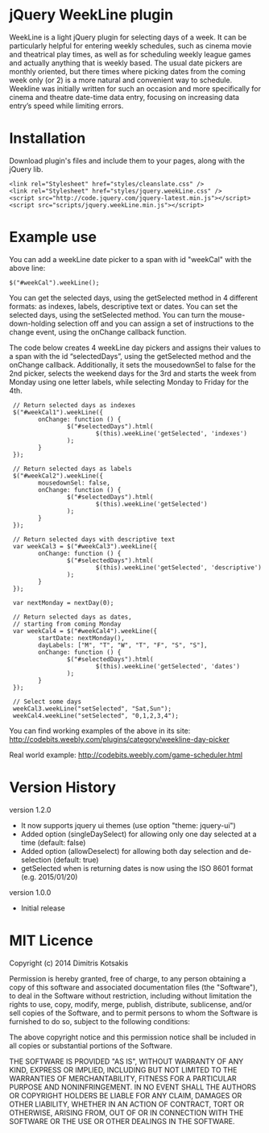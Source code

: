 # jQuery WeekLine plugin

WeekLine is a light jQuery plugin for selecting days of a week. It can be particularly helpful for entering weekly schedules, such as cinema movie and theatrical play times, as well as for scheduling weekly league games and actually anything that is weekly based. The usual date pickers are monthly oriented, but there times where picking dates from the coming week only (or 2) is a more natural and convenient way to schedule. Weekline was initially written for such an occasion and more specifically for cinema and theatre date-time data entry, focusing on increasing data entry’s speed while limiting errors.

# Installation

Download plugin's files and include them to your pages, along with the jQuery lib.

    <link rel="Stylesheet" href="styles/cleanslate.css" />
    <link rel="Stylesheet" href="styles/jquery.weekLine.css" />
    <script src="http://code.jquery.com/jquery-latest.min.js"></script>
    <script src="scripts/jquery.weekLine.min.js"></script>

# Example use

You can add a weekLine date picker to a span with id "weekCal" with the above line:

    $("#weekCal").weekLine();

You can get the selected days, using the getSelected method in 4 different formats: as indexes, labels, descriptive text or dates. You can set the selected days, using the setSelected method. You can turn the mouse-down-holding selection off and you can assign a set of instructions to the change event, using the onChange callback function.

The code below creates 4 weekLine day pickers and assigns their values to a span with the id “selectedDays”, using the getSelected method and the onChange callback. Additionally, it sets the mousedownSel to false for the 2nd picker, selects the weekend days for the 3rd and starts the week from Monday using one letter labels, while selecting Monday to Friday for the 4th.

     // Return selected days as indexes
     $("#weekCal1").weekLine({
            onChange: function () {
                    $("#selectedDays").html(
                            $(this).weekLine('getSelected', 'indexes')
                    );
            }
     });
    
     // Return selected days as labels
     $("#weekCal2").weekLine({
            mousedownSel: false,
            onChange: function () {
                    $("#selectedDays").html(
                            $(this).weekLine('getSelected')
                    );
            }
     });
    
     // Return selected days with descriptive text
     var weekCal3 = $("#weekCal3").weekLine({
            onChange: function () {
                    $("#selectedDays").html(
                            $(this).weekLine('getSelected', 'descriptive')
                    );
            }
     });
    
     var nextMonday = nextDay(0);
    
     // Return selected days as dates,
     // starting from coming Monday
     var weekCal4 = $("#weekCal4").weekLine({
            startDate: nextMonday(),
            dayLabels: ["M", "T", "W", "T", "F", "S", "S"],
            onChange: function () {
                    $("#selectedDays").html(
                            $(this).weekLine('getSelected', 'dates')
                    );
            }
     });
    
     // Select some days
     weekCal3.weekLine("setSelected", "Sat,Sun");
     weekCal4.weekLine("setSelected", "0,1,2,3,4"); 

You can find working examples of the above in its site: http://codebits.weebly.com/plugins/category/weekline-day-picker

Real world example: http://codebits.weebly.com/game-scheduler.html
# Version History
version 1.2.0
- It now supports jquery ui themes (use option "theme: jquery-ui") 
- Added option (singleDaySelect) for allowing only one day selected at a time (default: false)
- Added option (allowDeselect) for allowing both day selection and de-selection (default: true)
- getSelected when is returning dates is now using the ISO 8601 format (e.g. 2015/01/20)

version 1.0.0
- Initial release

# MIT Licence

Copyright (c) 2014 Dimitris Kotsakis

Permission is hereby granted, free of charge, to any person obtaining a copy of this software and associated documentation files (the "Software"), to deal in the Software without restriction, including without limitation the rights to use, copy, modify, merge, publish, distribute, sublicense, and/or sell copies of the Software, and to permit persons to whom the Software is furnished to do so, subject to the following conditions:

The above copyright notice and this permission notice shall be included in all copies or substantial portions of the Software.

THE SOFTWARE IS PROVIDED "AS IS", WITHOUT WARRANTY OF ANY KIND, EXPRESS OR IMPLIED, INCLUDING BUT NOT LIMITED TO THE WARRANTIES OF MERCHANTABILITY, FITNESS FOR A PARTICULAR PURPOSE AND NONINFRINGEMENT. IN NO EVENT SHALL THE AUTHORS OR COPYRIGHT HOLDERS BE LIABLE FOR ANY CLAIM, DAMAGES OR OTHER LIABILITY, WHETHER IN AN ACTION OF CONTRACT, TORT OR OTHERWISE, ARISING FROM, OUT OF OR IN CONNECTION WITH THE SOFTWARE OR THE USE OR OTHER DEALINGS IN THE SOFTWARE. 
